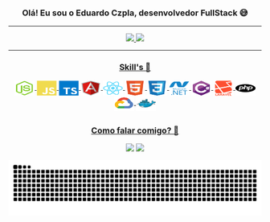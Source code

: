 <!--
para pegar os icones -> presionar windows + .

**Czpla/czpla** is a ✨ _special_ ✨ repository because its `README.md` (this file) appears on your GitHub profile.

Here are some ideas to get you started:

- 🔭 I’m currently working on ...
- 🌱 I’m currently learning ...
- 👯 I’m looking to collaborate on ...
- 🤔 I’m looking for help with ...
- 💬 Ask me about ...
- 📫 How to reach me: ...
- 😄 Pronouns: ...
- ⚡ Fun fact: ...
-->

<div align="center">

### Olá! Eu sou o Eduardo Czpla, desenvolvedor FullStack 😅
  
</div>

---

<div align="center">
  <a href="https://github.com/czpla">
  <img height="180em" src="https://github-readme-stats.vercel.app/api?username=Czpla&show_icons=true&theme=dracula&include_all_commits=true&count_private=true"/>
  <img height="180em" src="https://github-readme-stats.vercel.app/api/top-langs/?username=Czpla&layout=compact&langs_count=7&theme=dracula"/>
</div>
  
---
  
<div align = 'center'>
  <h3>Skill's 🚀</h3>
  <img align="center" alt="Czpla-Node" height="30" width="40" src="https://raw.githubusercontent.com/devicons/devicon/master/icons/nodejs/nodejs-original.svg">
  <img align="center" alt="Czpla-Js" height="30" width="40" src="https://raw.githubusercontent.com/devicons/devicon/master/icons/javascript/javascript-plain.svg">
  <img align="center" alt="Czpla-Ts" height="30" width="40" src="https://raw.githubusercontent.com/devicons/devicon/master/icons/typescript/typescript-plain.svg">
  <img align="center" alt="Czpla-Angular" height="30" width="40" src="https://raw.githubusercontent.com/devicons/devicon/master/icons/angularjs/angularjs-original.svg">
  <img align="center" alt="Czpla-React" height="30" width="40" src="https://raw.githubusercontent.com/devicons/devicon/master/icons/react/react-original.svg">
  <img align="center" alt="Czpla-HTML" height="30" width="40" src="https://raw.githubusercontent.com/devicons/devicon/master/icons/html5/html5-original.svg">
  <img align="center" alt="Czpla-CSS" height="30" width="40" src="https://raw.githubusercontent.com/devicons/devicon/master/icons/css3/css3-original.svg">
  <img align="center" alt="Czpla-dotnet" height="30" width="40" src="https://raw.githubusercontent.com/devicons/devicon/master/icons/dot-net/dot-net-plain-wordmark.svg">
  <img align="center" alt="Czpla-Csharp" height="30" width="40" src="https://raw.githubusercontent.com/devicons/devicon/master/icons/csharp/csharp-original.svg">
  <img align="center" alt="Czpla-Laravel" height="30" width="40" src="https://raw.githubusercontent.com/devicons/devicon/master/icons/laravel/laravel-plain-wordmark.svg">
  <img align="center" alt="Czpla-Php" height="30" width="40" src="https://raw.githubusercontent.com/devicons/devicon/master/icons/php/php-plain.svg">
  <img align="center" alt="Czpla-Gcp" height="30" width="40" src="https://raw.githubusercontent.com/devicons/devicon/master/icons/googlecloud/googlecloud-original.svg">
  <img align="center" alt="Czpla-Docker" height="30" width="40" src="https://raw.githubusercontent.com/devicons/devicon/master/icons/docker/docker-original.svg">
</div>
  
  ##
 
<div align = 'center'>
  <h3>Como falar comigo? 🤔</h3>
  <a href = "mailto:edu.czpla@gmail.com"><img src="https://img.shields.io/badge/-Gmail-%23333?style=for-the-badge&logo=gmail&logoColor=white" target="_blank"></a>
  <a href="https://www.linkedin.com/in/czpla" target="_blank"><img src="https://img.shields.io/badge/-LinkedIn-%230077B5?style=for-the-badge&logo=linkedin&logoColor=white" target="_blank"></a>  
  
   ![Snake animation](https://github.com/Czpla/czpla/blob/output/github-contribution-grid-snake.svg)
  
</div>

